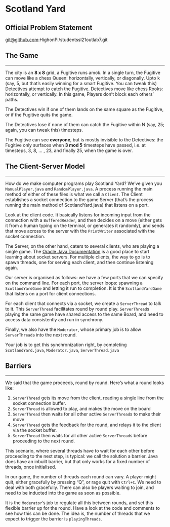 # Scotland Yard

## Official Problem Statement
git@github.com:HighonPi/studentssl21outlab7.git

## The Game
-----------
The city is an **8 x 8** grid, a Fugitive runs amok. In a single turn, the Fugitive can move like a chess Queen: horizontally, vertically, or diagonally. Upto k (say, 5, but that’s easily winning for a smart Fugitive. You can tweak this) Detectives attempt to catch the Fugitive. Detectives move like chess Rooks: horizontally, or vertically. In this game, Players don’t block each others’ paths. 

The Detectives win if one of them lands on the same square as the Fugitive, or if the Fugitive quits the game.

The Detectives lose if none of them can catch the Fugitive within N (say, 25; again, you can tweak this) timesteps.

The Fugitive can see **everyone**, but is mostly invisible to the Detectives: the Fugitive only surfaces when **3 mod 5** timesteps have passed, i.e. at timesteps, 3, 8, … , 23, and finally 25, when the game is over.

## The Client-Server Model
--------------------------
How do we make computer programs play Scotland Yard? We’ve given you `ManualPlayer.java` and `RandomPlayer.java`. A process running the main method of either of these files is what we call a `Client`. The Client establishes a socket connection to the game Server (that’s the process running the main method of ScotlandYard.java) that listens on a port. 

Look at the client code. It basically listens for incoming input from the connection with a `BufferedReader`, and then decides on a move (either gets it from a human typing on the terminal, or generates it randomly), and sends that move across to the server with the `PrintWriter` associated with the socket connection.

The Server, on the other hand, caters to several clients, who are playing a single game. The [Oracle Java Documentation](https://docs.oracle.com/javase/tutorial/networking/sockets/clientServer.html) is a good place to start learning about socket servers. For multiple clients, the way to go is to spawn threads, one for serving each client, and then continue listening again.

Our server is organised as follows: we have a few ports that we can specify on the command line. For each port, the server loops: spawning a `ScotlandYardGame` and letting it run to completion. It is the `ScotlandYardGame` that listens on a port for client connections.

For each client that connects via a socket, we create a `ServerThread` to talk to it. This `ServerThread` facilitates round by round play. `ServerThread`s playing the same game have shared access to the same Board, and need to access data consistently and run in synchrony.

Finally, we also have the `Moderator`, whose primary job is to allow `ServerThread`s into the next round.

Your job is to get this synchronization right, by completing `ScotlandYard.java`, `Moderator.java`, `ServerThread.java`

## Barriers
-----------
We said that the game proceeds, round by round. Here’s what a round looks like:

1. `ServerThread` gets its move from the client, reading a single line from the socket connection buffer.
2. `ServerThread` is allowed to play, and makes the move on the board
3. `ServerThread` then waits for all other active `ServerThread`s to make their move
4. `ServerThread` gets the feedback for the round, and relays it to the client via the socket buffer.
5. `ServerThread` then waits for all other active `ServerThread`s before proceeding to the next round.

This scenario, where several threads have to wait for each other before proceeding to the next step, is typical: we call the solution a barrier. Java does have an inbuilt barrier, but that only works for a fixed number of threads, once initialised.

In our game, the number of threads each round can vary. A  player might quit, either gracefully by pressing “Q”, or rage quit with `Ctrl+C`. We need to deal with both gracefully. There can also be players waiting to join, and need to be inducted into the game as soon as possible.

It is the `Moderator`’s job to regulate all this between rounds, and set this flexible barrier up for the round. Have a look at the code and comments to see how this can be done. The idea is, the number of threads that we expect to trigger the barrier is `playingThreads`.
